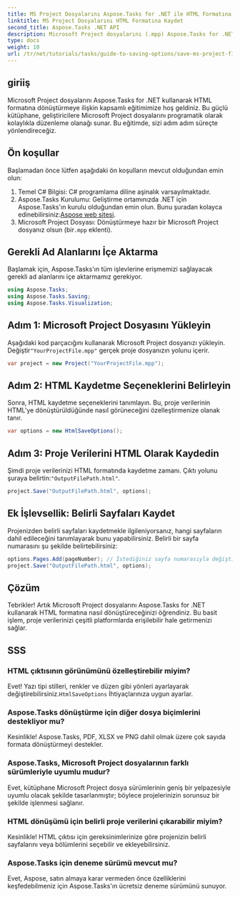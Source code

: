 ```yaml
---
title: MS Project Dosyalarını Aspose.Tasks for .NET ile HTML Formatına Kaydetme
linktitle: MS Project Dosyalarını HTML Formatına Kaydet
second_title: Aspose.Tasks .NET API
description: Microsoft Project dosyalarını (.mpp) Aspose.Tasks for .NET kullanarak HTML formatına zahmetsizce nasıl dönüştüreceğinizi öğrenin. Bu kapsamlı eğitim, proje dosyalarının nasıl yükleneceği, HTML çıktısının nasıl özelleştirileceği ve belirli sayfaların nasıl kaydedileceği dahil olmak üzere adım adım talimatlar sağlar.
type: docs
weight: 10
url: /tr/net/tutorials/tasks/guide-to-saving-options/save-ms-project-files-to-html-format/
---
```

## giriiş

Microsoft Project dosyalarını Aspose.Tasks for .NET kullanarak HTML formatına dönüştürmeye ilişkin kapsamlı eğitimimize hoş geldiniz. Bu güçlü kütüphane, geliştiricilere Microsoft Project dosyalarını programatik olarak kolaylıkla düzenleme olanağı sunar. Bu eğitimde, sizi adım adım süreçte yönlendireceğiz.

## Ön koşullar

Başlamadan önce lütfen aşağıdaki ön koşulların mevcut olduğundan emin olun:

1. Temel C# Bilgisi: C# programlama diline aşinalık varsayılmaktadır.
2.  Aspose.Tasks Kurulumu: Geliştirme ortamınızda .NET için Aspose.Tasks'ın kurulu olduğundan emin olun. Bunu şuradan kolayca edinebilirsiniz:[Aspose web sitesi](https://www.aspose.com).
3. Microsoft Project Dosyası: Dönüştürmeye hazır bir Microsoft Project dosyanız olsun (bir`.mpp` eklenti).

## Gerekli Ad Alanlarını İçe Aktarma

Başlamak için, Aspose.Tasks'ın tüm işlevlerine erişmemizi sağlayacak gerekli ad alanlarını içe aktarmamız gerekiyor.

```csharp
using Aspose.Tasks;
using Aspose.Tasks.Saving;
using Aspose.Tasks.Visualization;
```

## Adım 1: Microsoft Project Dosyasını Yükleyin

 Aşağıdaki kod parçacığını kullanarak Microsoft Project dosyanızı yükleyin. Değiştir`"YourProjectFile.mpp"` gerçek proje dosyanızın yolunu içerir.

```csharp
var project = new Project("YourProjectFile.mpp");
```

## Adım 2: HTML Kaydetme Seçeneklerini Belirleyin

Sonra, HTML kaydetme seçeneklerini tanımlayın. Bu, proje verilerinin HTML'ye dönüştürüldüğünde nasıl görüneceğini özelleştirmenize olanak tanır.

```csharp
var options = new HtmlSaveOptions();
```

## Adım 3: Proje Verilerini HTML Olarak Kaydedin

 Şimdi proje verilerinizi HTML formatında kaydetme zamanı. Çıktı yolunu şuraya belirtin:`"OutputFilePath.html"`.

```csharp
project.Save("OutputFilePath.html", options);
```

## Ek İşlevsellik: Belirli Sayfaları Kaydet

Projenizden belirli sayfaları kaydetmekle ilgileniyorsanız, hangi sayfaların dahil edileceğini tanımlayarak bunu yapabilirsiniz. Belirli bir sayfa numarasını şu şekilde belirtebilirsiniz:

```csharp
options.Pages.Add(pageNumber); // İstediğiniz sayfa numarasıyla değiştirin
project.Save("OutputFilePath.html", options);
```

## Çözüm

Tebrikler! Artık Microsoft Project dosyalarını Aspose.Tasks for .NET kullanarak HTML formatına nasıl dönüştüreceğinizi öğrendiniz. Bu basit işlem, proje verilerinizi çeşitli platformlarda erişilebilir hale getirmenizi sağlar.

## SSS

### HTML çıktısının görünümünü özelleştirebilir miyim?
 Evet! Yazı tipi stilleri, renkler ve düzen gibi yönleri ayarlayarak değiştirebilirsiniz.`HtmlSaveOptions` İhtiyaçlarınıza uygun ayarlar.

### Aspose.Tasks dönüştürme için diğer dosya biçimlerini destekliyor mu?
Kesinlikle! Aspose.Tasks, PDF, XLSX ve PNG dahil olmak üzere çok sayıda formata dönüştürmeyi destekler.

### Aspose.Tasks, Microsoft Project dosyalarının farklı sürümleriyle uyumlu mudur?
Evet, kütüphane Microsoft Project dosya sürümlerinin geniş bir yelpazesiyle uyumlu olacak şekilde tasarlanmıştır; böylece projelerinizin sorunsuz bir şekilde işlenmesi sağlanır.

### HTML dönüşümü için belirli proje verilerini çıkarabilir miyim?
Kesinlikle! HTML çıktısı için gereksinimlerinize göre projenizin belirli sayfalarını veya bölümlerini seçebilir ve ekleyebilirsiniz.

### Aspose.Tasks için deneme sürümü mevcut mu?
Evet, Aspose, satın almaya karar vermeden önce özelliklerini keşfedebilmeniz için Aspose.Tasks'ın ücretsiz deneme sürümünü sunuyor.